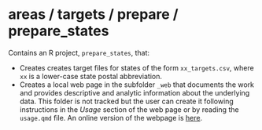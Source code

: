 # areas / targets / prepare / prepare_states

Contains an R project, `prepare_states`, that:

-   Creates creates target files for states of the form `xx_targets.csv`, where `xx` is a lower-case state postal abbreviation.
-   Creates a local web page in the subfolder `_web` that documents the work and provides descriptive and analytic information about the underlying data. This folder is not tracked but the user can create it following instructions in the *Usage* section of the web page or by reading the `usage.qmd` file. An online version of the webpage is [here](https://tmd-areas-prepare-state-targets.netlify.app/).
